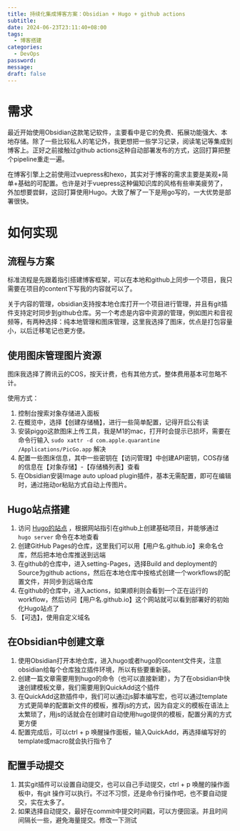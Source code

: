 ```yaml
---
title: 持续化集成博客方案：Obsidian + Hugo + github actions
subtitle: 
date: 2024-06-23T23:11:40+08:00
tags:
  - 博客搭建
categories:
  - DevOps
password: 
message: 
draft: false
---
```



# 需求

最近开始使用Obsidian这款笔记软件，主要看中是它的免费、拓展功能强大、本地存储。除了一些比较私人的笔记外，我更想把一些学习记录，阅读笔记等集成到博客上。正好之前接触过github actions这种自动部署发布的方式，这回打算把整个pipeline重走一遍。

在博客引擎上之前使用过vuepress和hexo，其实对于博客的需求主要是美观+简单+基础的可配置。也许是对于vuepress这种偏知识库的风格有些审美疲劳了，外加想要尝鲜，这回打算使用Hugo。大致了解了一下是用go写的，一大优势是部署很快。

# 如何实现

## 流程与方案

标准流程是先跟着指引搭建博客框架，可以在本地和github上同步一个项目，我只需要在项目的content下写我的内容就可以了。

关于内容的管理，obsidian支持按本地仓库打开一个项目进行管理，并且有git插件支持定时同步到github仓库。另一个考虑是内容中资源的管理，例如图片和音视频等，有两种选择：纯本地管理和图床管理，这里我选择了图床，优点是打包容量小，以后迁移笔记也更方便。

## 使用图床管理图片资源

图床我选择了腾讯云的COS，按天计费，也有其他方式，整体费用基本可忽略不计。

使用方式：

1. 控制台搜索对象存储进入面板
2. 在概览中，选择【创建存储桶】，进行一些简单配置，记得开启公有读
3. 安装piggo这款图床上传工具，我是M1的mac，打开时会提示已损坏，需要在命令行输入 `sudo xattr -d com.apple.quarantine /Applications/PicGo.app` 解决
4. 配置一些图床信息，其中一些密钥在【访问管理】中创建API密钥，COS存储的信息在【对象存储】-【存储桶列表】查看
5. 在Obsidian安装Image auto upload plugin插件，基本无需配置，即可在编辑时，通过拖动or粘贴方式自动上传图片。

## Hugo站点搭建

1. 访问 [Hugo的站点](https://gohugo.io/) ，根据网站指引在github上创建基础项目，并能够通过
    `hugo server` 命令在本地查看
2. 创建GitHub Pages的仓库，这里我们可以用【用户名.github.io】来命名仓库，然后把本地仓库推送到远端
3. 在github的仓库中，进入setting-Pages，选择Build and deployment的Source为github actions，然后在本地仓库中按格式创建一个workflows的配置文件，并同步到远端仓库
4. 在github的仓库中，进入actions，如果顺利则会看到一个正在运行的workflow，然后访问【用户名.github.io】这个网站就可以看到部署好的初始化Hugo站点了
5. 【可选】，使用自定义域名

## 在Obsidian中创建文章

1. 使用Obsidian打开本地仓库，进入hugo或者hugo的content文件夹，注意obsidian给每个仓库独立插件环境，所以有些要重新装。
2. 创建一篇文章需要用到hugo的命令（也可以直接新建），为了在obsidian中快速创建模板文章，我们需要用到QuickAdd这个插件
3. 在QuickAdd这款插件中，我们可以通过js脚本编写宏，也可以通过template方式更简单的配置新文件的模板，推荐js的方式，因为自定义的模板在语法上太繁琐了，用js的话就会在创建时自动使用hugo提供的模板，配置分离的方式更方便
4. 配置完成后，可以ctrl + p 唤醒操作面板，输入QuickAdd，再选择编写好的template或macro就会执行指令了

## 配置手动提交

1. 其实git插件可以设置自动提交，也可以自己手动提交，ctrl + p 唤醒的操作面板中，有git 操作可以执行。不过不习惯，还是命令行操作吧，也不要自动提交，实在太多了。
2. 如果选择自动提交，最好在commit中提交时间戳，可以方便回滚。并且时间间隔长一些，避免海量提交。修改一下测试

